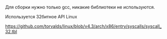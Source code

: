 Для сборки нужно только gcc, никакие библиотеки не используются.

Используется 32битное API Linux

https://github.com/torvalds/linux/blob/v4.3/arch/x86/entry/syscalls/syscall_32.tbl
